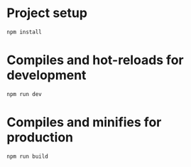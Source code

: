 
# Project setup

```
npm install
```

# Compiles and hot-reloads for development

```
npm run dev
```

# Compiles and minifies for production

```
npm run build
```